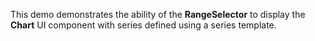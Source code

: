 This demo demonstrates the ability of&nbsp;the **RangeSelector** to&nbsp;display the **Chart** UI component with series defined using a&nbsp;series template.